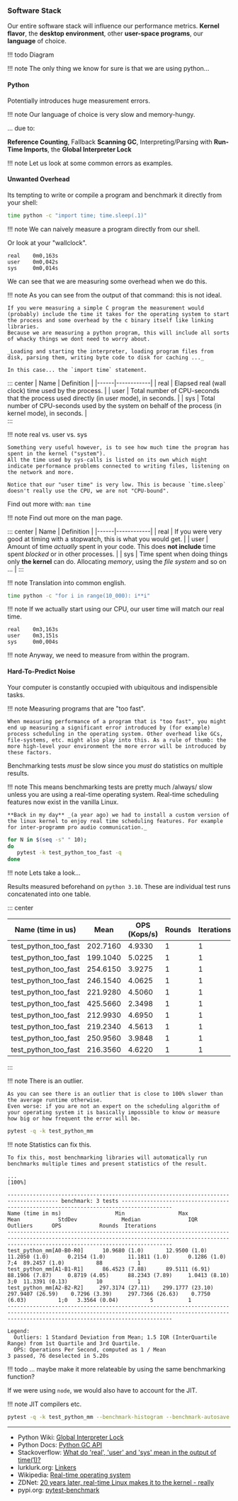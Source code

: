 
### Software Stack 

Our entire software stack will influence our performance metrics. 
**Kernel flavor**, the **desktop environment**, other **user-space programs**, our **language** of choice.

!!! todo 
    Diagram 

!!! note
    The only thing we know for sure is that we are using python...

#### Python

Potentially introduces huge measurement errors. 

!!! note
    Our language of choice is very slow and memory-hungy. 

... due to: 

**Reference Counting**, Fallback **Scanning GC**, Interpreting/Parsing with **Run-Time Imports**, the **Global Interpreter Lock**

!!! note
    Let us look at some common errors as examples.

#### Unwanted Overhead
    
Its tempting to write or compile a program and benchmark it directly from your shell:

```bash
time python -c "import time; time.sleep(.1)"
```

!!! note
    We can naively measure a program directly from our shell.

Or look at your "wallclock".

```output
real    0m0,163s
user    0m0,042s
sys     0m0,014s
```

We can see that we are measuring some overhead when we do this. 

!!! note
    As you can see from the output of that command: this is not ideal.

    If you were measuring a simple C program the measurement would (probably) include the time it takes for the operating system to start the process and some overhead by the c binary itself like linking libraries.
    Because we are measuring a python program, this will include all sorts of whacky things we dont need to worry about.

    _Loading and starting the interpreter, loading program files from disk, parsing them, writing byte code to disk for caching ..._

    In this case... the `import time` statement.

::: center
| Name | Definition |
|------|------------|
| real | Elapsed real (wall clock) time used by the process. |
| user | Total number of CPU-seconds that the process used directly (in user mode), in seconds. |
| sys  | Total number of CPU-seconds used by the system on behalf of the process (in kernel mode), in seconds. |    
:::

!!! note
    real vs. user vs. sys

    Something very useful however, is to see how much time the program has spent in the kernel ("system").
    All the time used by sys-calls is listed on its own which might indicate performance problems connected to writing files, listening on the network and more.

    Notice that our "user time" is very low. This is because `time.sleep` doesn't really use the CPU, we are not "CPU-bound".


Find out more with: `man time`

!!! note
    Find out more on the man page.

::: center
| Name | Definition |
|------|------------|
| real | If you were very good at timing with a stopwatch, this is what you would get. |
| user | Amount of time *actually* spent in your code. This does **not include** time spent *blocked* or in other processes. |
| sys  | Time spent when doing things only **the kernel** can do. Allocating *memory*, using the *file system* and so on ... |
:::

!!! note
    Translation into common english. 

```bash
time python -c "for i in range(10_000): i**i"
```

!!! note
    If we actually start using our CPU, our user time will match our real time.

```output
real    0m3,163s
user    0m3,151s
sys     0m0,004s
```

!!! note
    Anyway, we need to measure from within the program.

#### Hard-To-Predict Noise

Your computer is constantly occupied with ubiquitous and indispensible tasks.

!!! note
    Measuring programs that are "too fast".

    When measuring performance of a program that is "too fast", you might end up measuring a significant error introduced by (for example) process scheduling in the operating system. Other overhead like GCs, file-systems, etc. might also play into this. As a rule of thumb: the more high-level your environment the more error will be introduced by these factors.

Benchmarking tests *must* be slow since you *must* do statistics on multiple results.

!!! note 
    This means benchmarking tests are pretty much /always/ slow unless you are using a real-time operating system.
    Real-time scheduling features now exist in the vanilla Linux.

    **Back in my day** _(a year ago) we had to install a custom version of the linux kernel to enjoy real time scheduling features. For example for inter-programm pro audio communication._


```bash
for N in $(seq -s" " 10);
do
   pytest -k test_python_too_fast -q
done
```

!!! note
    Lets take a look...

Results measured beforehand on `python 3.10`. These are individual test runs concatenated into one table.

::: center

| Name  (time in us)       | Mean      | OPS (Kops/s)  | Rounds | Iterations |
|--------------------------|-----------|---------------|--------|------------|
| test_python_too_fast     | 202.7160  | 4.9330        | 1      | 1          |
| test_python_too_fast     | 199.1040  | 5.0225        | 1      | 1          |
| test_python_too_fast     | 254.6150  | 3.9275        | 1      | 1          |
| test_python_too_fast     | 246.1540  | 4.0625        | 1      | 1          |
| test_python_too_fast     | 221.9280  | 4.5060        | 1      | 1          |
| test_python_too_fast     | 425.5660  | 2.3498        | 1      | 1          |
| test_python_too_fast     | 212.9930  | 4.6950        | 1      | 1          |
| test_python_too_fast     | 219.2340  | 4.5613        | 1      | 1          |
| test_python_too_fast     | 250.9560  | 3.9848        | 1      | 1          |
| test_python_too_fast     | 216.3560  | 4.6220        | 1      | 1          |

:::

!!! note
    There is an outlier.
        
    As you can see there is an outlier that is close to 100% slower than the average runtime otherwise.
    Even worse: if you are not an expert on the scheduling algorithm of your operating system it is basically impossible to know or measure how big or how frequent the error will be.


```bash
pytest -q -k test_python_mm
```

!!! note
    Statistics can fix this. 

    To fix this, most benchmarking libraries will automatically run benchmarks multiple times and present statistics of the result.

```output
...                                                                                                                                                                            [100%]

-------------------------------------------------------------------------------------- benchmark: 3 tests --------------------------------------------------------------------------------------
Name (time in ms)                 Min                 Max                Mean            StdDev              Median               IQR            Outliers      OPS            Rounds  Iterations
------------------------------------------------------------------------------------------------------------------------------------------------------------------------------------------------
test_python_mm[A0-B0-R0]      10.9680 (1.0)       12.9500 (1.0)       11.2050 (1.0)      0.2154 (1.0)       11.1811 (1.0)      0.1286 (1.0)           7;4  89.2457 (1.0)          88           1
test_python_mm[A1-B1-R1]      86.4523 (7.88)      89.5111 (6.91)      88.1906 (7.87)     0.8719 (4.05)      88.2343 (7.89)     1.0413 (8.10)          3;0  11.3391 (0.13)         10           1
test_python_mm[A2-B2-R2]     297.3174 (27.11)    299.1777 (23.10)    297.9407 (26.59)    0.7296 (3.39)     297.7366 (26.63)    0.7750 (6.03)          1;0   3.3564 (0.04)          5           1
------------------------------------------------------------------------------------------------------------------------------------------------------------------------------------------------

Legend:
  Outliers: 1 Standard Deviation from Mean; 1.5 IQR (InterQuartile Range) from 1st Quartile and 3rd Quartile.
  OPS: Operations Per Second, computed as 1 / Mean
3 passed, 76 deselected in 5.20s
```

!!! todo
    ... maybe make it more relateable by using the same benchmarking function? 

If we were using `node`, we would also have to account for the JIT.

!!! note 
    JIT compilers etc.


```bash
pytest -q -k test_python_mm --benchmark-histogram --benchmark-autosave
```

---

- Python Wiki: [Global Interpreter Lock](https://wiki.python.org/moin/GlobalInterpreterLock) 
- Python Docs: [Python GC API](https://docs.python.org/3/library/gc.html)
- Stackoverflow: [What do 'real', 'user' and 'sys' mean in the output of time(1)?](https://stackoverflow.com/questions/556405/what-do-real-user-and-sys-mean-in-the-output-of-time1/556411#556411)
- lurklurk.org: [Linkers](https://www.lurklurk.org/linkers/linkers.html)
- Wikipedia: [Real-time operating system](https://en.wikipedia.org/wiki/Real-time_operating_system)
- ZDNet: [20 years later, real-time Linux makes it to the kernel - really](https://www.zdnet.com/article/20-years-later-real-time-linux-makes-it-to-the-kernel-really/)
- pypi.org: [pytest-benchmark](https://pypi.org/project/pytest-benchmark/)
